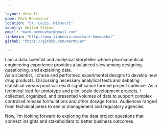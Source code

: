 ```yaml
---

layout: default
name: Mark Benmuvhar
location: "St. Louis, Missouri"
country: United States
email: "mark.benmuvhar@gmail.com"
linkedin: "http://www.linkedin.com/mark-benmuvhar"
github: "https://github.com/marmuvar"

---
```


I am a data scientist and analytical storyteller whose pharmaceutical engineering experience provides a balanced view among designing, questioning, and explaining data.  
As a scientist, I chose and performed experimental designs to develop new drug products.  Discussing necessary analytical tests and debating statistical versus practical result significance formed project cadence. As a technical lead for prototype and pilot-scale development projects, I collected, organized, and presented volumes of data to support complex controlled release formulations and other dosage forms.  Audiences ranged from technical peers to senior management and regulatory agencies.   

Now, I'm looking forward to exploring the data project questions that connect insights and stakeholders to better business outcomes.  

